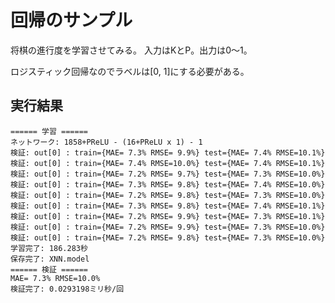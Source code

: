 回帰のサンプル
==============

将棋の進行度を学習させてみる。
入力はKとP。出力は0～1。

ロジスティック回帰なのでラベルは[0, 1]にする必要がある。



実行結果
--------

	====== 学習 ======
	ネットワーク: 1858+PReLU - (16+PReLU x 1) - 1
	検証: out[0] : train={MAE= 7.3% RMSE= 9.9%} test={MAE= 7.4% RMSE=10.1%}
	検証: out[0] : train={MAE= 7.4% RMSE=10.0%} test={MAE= 7.4% RMSE=10.1%}
	検証: out[0] : train={MAE= 7.2% RMSE= 9.7%} test={MAE= 7.3% RMSE=10.0%}
	検証: out[0] : train={MAE= 7.3% RMSE= 9.8%} test={MAE= 7.4% RMSE=10.0%}
	検証: out[0] : train={MAE= 7.2% RMSE= 9.8%} test={MAE= 7.3% RMSE=10.0%}
	検証: out[0] : train={MAE= 7.3% RMSE= 9.8%} test={MAE= 7.4% RMSE=10.1%}
	検証: out[0] : train={MAE= 7.2% RMSE= 9.9%} test={MAE= 7.3% RMSE=10.1%}
	検証: out[0] : train={MAE= 7.2% RMSE= 9.9%} test={MAE= 7.3% RMSE=10.0%}
	検証: out[0] : train={MAE= 7.2% RMSE= 9.8%} test={MAE= 7.3% RMSE=10.0%}
	学習完了: 186.283秒
	保存完了: XNN.model
	====== 検証 ======
	MAE= 7.3% RMSE=10.0%
	検証完了: 0.0293198ミリ秒/回
